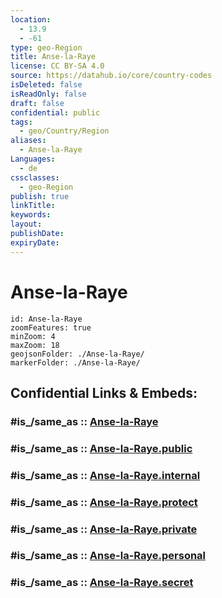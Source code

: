 ```yaml
---
location:
  - 13.9
  - -61
type: geo-Region
title: Anse-la-Raye
license: CC BY-SA 4.0
source: https://datahub.io/core/country-codes
isDeleted: false
isReadOnly: false
draft: false
confidential: public
tags:
  - geo/Country/Region
aliases:
  - Anse-la-Raye
Languages:
  - de
cssclasses:
  - geo-Region
publish: true
linkTitle:
keywords:
layout:
publishDate:
expiryDate:
---
```


# Anse-la-Raye

```leaflet
id: Anse-la-Raye
zoomFeatures: true 
minZoom: 4 
maxZoom: 18
geojsonFolder: ./Anse-la-Raye/
markerFolder: ./Anse-la-Raye/
```


## Confidential Links & Embeds: 

### #is_/same_as :: [Anse-la-Raye](/_Standards/Earth/Continent/America~Caribbean/Saint_Lucia/Districts~Saint_Lucia/Anse-la-Raye.md) 

### #is_/same_as :: [Anse-la-Raye.public](/_public/Earth/Continent/America~Caribbean/Saint_Lucia/Districts~Saint_Lucia/Anse-la-Raye.public.md) 

### #is_/same_as :: [Anse-la-Raye.internal](/_internal/Earth/Continent/America~Caribbean/Saint_Lucia/Districts~Saint_Lucia/Anse-la-Raye.internal.md) 

### #is_/same_as :: [Anse-la-Raye.protect](/_protect/Earth/Continent/America~Caribbean/Saint_Lucia/Districts~Saint_Lucia/Anse-la-Raye.protect.md) 

### #is_/same_as :: [Anse-la-Raye.private](/_private/Earth/Continent/America~Caribbean/Saint_Lucia/Districts~Saint_Lucia/Anse-la-Raye.private.md) 

### #is_/same_as :: [Anse-la-Raye.personal](/_personal/Earth/Continent/America~Caribbean/Saint_Lucia/Districts~Saint_Lucia/Anse-la-Raye.personal.md) 

### #is_/same_as :: [Anse-la-Raye.secret](/_secret/Earth/Continent/America~Caribbean/Saint_Lucia/Districts~Saint_Lucia/Anse-la-Raye.secret.md)

